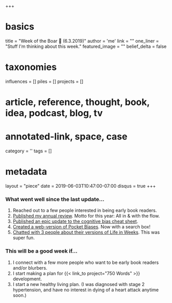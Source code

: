 +++
# basics
title     		 	= "Week of the Boar 🐗 (6.3.2019)"
author    		 	= 'me'
link      		 	= ""
one_liner 		 	= "Stuff I'm thinking about this week."
featured_image 	= "" 
belief_delta   	= false

# taxonomies
influences		 	= []
piles     		 	= []
projects			 	= []

# article, reference, thought, book, idea, podcast, blog, tv
# annotated-link, space, case
category  		 	= ''
tags					 	= []

# metadata
layout	    	 	= "piece"
date      		 	= 2019-06-03T10:47:00-07:00
disqus    		 	= true
+++

### What went well since the last update...

1. Reached out to a few people interested in being early book readers. 
2. [Published my annual review](https://medium.com/@buster/43-all-in-with-the-flow-e61e55b5dcf0). Motto for this year: All in & with the flow. 
2. [Published an epic update to the cognitive bias cheat sheet](https://medium.com/better-humans/what-can-we-do-about-our-bias-73c16eeb7dca?source=friends_link&sk=effd9e4c475f379c5b04e7eeccf305ac).
3. [Created a web-version of Pocket Biases](/biases). Now with a search box!
4. [Chatted with 3 people about their versions of Life in Weeks](/the-life-of/buster/). This was super fun. 

### This will be a good week if...

1. I connect with a few more people who want to be early book readers and/or blurbers.
2. I start making a plan for {{< link_to project="750 Words" >}} development.
3. I start a new healthy living plan. (I was diagnosed with stage 2 hypertension, and have no interest in dying of a heart attack anytime soon.)
